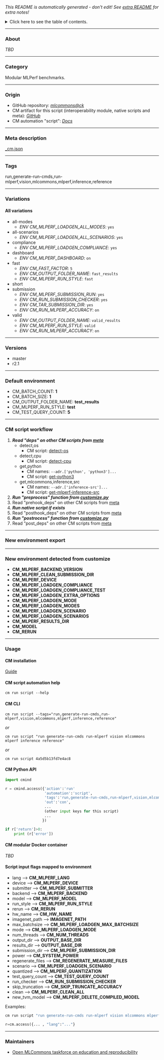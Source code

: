 *This README is automatically generated - don't edit! See [extra README](README-extra.md) for extra notes!*

<details>
<summary>Click here to see the table of contents.</summary>

* [About](#about)
* [Category](#category)
* [Origin](#origin)
* [Meta description](#meta-description)
* [Tags](#tags)
* [Variations](#variations)
  * [ All variations](#all-variations)
* [Versions](#versions)
* [Default environment](#default-environment)
* [CM script workflow](#cm-script-workflow)
* [New environment export](#new-environment-export)
* [New environment detected from customize](#new-environment-detected-from-customize)
* [Usage](#usage)
  * [ CM installation](#cm-installation)
  * [ CM script automation help](#cm-script-automation-help)
  * [ CM CLI](#cm-cli)
  * [ CM Python API](#cm-python-api)
  * [ CM modular Docker container](#cm-modular-docker-container)
  * [ Script input flags mapped to environment](#script-input-flags-mapped-to-environment)
* [Maintainers](#maintainers)

</details>

___
### About

*TBD*
___
### Category

Modular MLPerf benchmarks.
___
### Origin

* GitHub repository: *[mlcommons@ck](https://github.com/mlcommons/ck/tree/master/cm-mlops)*
* CM artifact for this script (interoperability module, native scripts and meta): *[GitHub](https://github.com/mlcommons/ck/tree/master/cm-mlops/script/run-mlperf-inference-app)*
* CM automation "script": *[Docs](https://github.com/octoml/ck/blob/master/docs/list_of_automations.md#script)*

___
### Meta description
[_cm.json](_cm.json)

___
### Tags
run,generate-run-cmds,run-mlperf,vision,mlcommons,mlperf,inference,reference

___
### Variations
#### All variations
* all-modes
  - *ENV CM_MLPERF_LOADGEN_ALL_MODES*: `yes`
* all-scenarios
  - *ENV CM_MLPERF_LOADGEN_ALL_SCENARIOS*: `yes`
* compliance
  - *ENV CM_MLPERF_LOADGEN_COMPLIANCE*: `yes`
* dashboard
  - *ENV CM_MLPERF_DASHBOARD*: `on`
* fast
  - *ENV CM_FAST_FACTOR*: `5`
  - *ENV CM_OUTPUT_FOLDER_NAME*: `fast_results`
  - *ENV CM_MLPERF_RUN_STYLE*: `fast`
* short
* submission
  - *ENV CM_MLPERF_SUBMISSION_RUN*: `yes`
  - *ENV CM_RUN_SUBMISSION_CHECKER*: `yes`
  - *ENV CM_TAR_SUBMISSION_DIR*: `yes`
  - *ENV CM_RUN_MLPERF_ACCURACY*: `on`
* valid
  - *ENV CM_OUTPUT_FOLDER_NAME*: `valid_results`
  - *ENV CM_MLPERF_RUN_STYLE*: `valid`
  - *ENV CM_RUN_MLPERF_ACCURACY*: `on`
___
### Versions
* master
* r2.1
___
### Default environment

* CM_BATCH_COUNT: **1**
* CM_BATCH_SIZE: **1**
* CM_OUTPUT_FOLDER_NAME: **test_results**
* CM_MLPERF_RUN_STYLE: **test**
* CM_TEST_QUERY_COUNT: **5**
___
### CM script workflow

  1. ***Read "deps" on other CM scripts from [meta](https://github.com/mlcommons/ck/tree/master/cm-mlops/script/run-mlperf-inference-app/_cm.json)***
     * detect,os
       - CM script: [detect-os](https://github.com/mlcommons/ck/tree/master/cm-mlops/script/detect-os)
     * detect,cpu
       - CM script: [detect-cpu](https://github.com/mlcommons/ck/tree/master/cm-mlops/script/detect-cpu)
     * get,python
       * CM names: `--adr.['python', 'python3']...`
       - CM script: [get-python3](https://github.com/mlcommons/ck/tree/master/cm-mlops/script/get-python3)
     * get,mlcommons,inference,src
       * CM names: `--adr.['inference-src']...`
       - CM script: [get-mlperf-inference-src](https://github.com/mlcommons/ck/tree/master/cm-mlops/script/get-mlperf-inference-src)
  1. ***Run "preprocess" function from [customize.py](https://github.com/mlcommons/ck/tree/master/cm-mlops/script/run-mlperf-inference-app/customize.py)***
  1. Read "prehook_deps" on other CM scripts from [meta](https://github.com/mlcommons/ck/tree/master/cm-mlops/script/run-mlperf-inference-app/_cm.json)
  1. ***Run native script if exists***
  1. Read "posthook_deps" on other CM scripts from [meta](https://github.com/mlcommons/ck/tree/master/cm-mlops/script/run-mlperf-inference-app/_cm.json)
  1. ***Run "postrocess" function from [customize.py](https://github.com/mlcommons/ck/tree/master/cm-mlops/script/run-mlperf-inference-app/customize.py)***
  1. Read "post_deps" on other CM scripts from [meta](https://github.com/mlcommons/ck/tree/master/cm-mlops/script/run-mlperf-inference-app/_cm.json)
___
### New environment export

___
### New environment detected from customize

* **CM_MLPERF_BACKEND_VERSION**
* **CM_MLPERF_CLEAN_SUBMISSION_DIR**
* **CM_MLPERF_DEVICE**
* **CM_MLPERF_LOADGEN_COMPLIANCE**
* **CM_MLPERF_LOADGEN_COMPLIANCE_TEST**
* **CM_MLPERF_LOADGEN_EXTRA_OPTIONS**
* **CM_MLPERF_LOADGEN_MODE**
* **CM_MLPERF_LOADGEN_MODES**
* **CM_MLPERF_LOADGEN_SCENARIO**
* **CM_MLPERF_LOADGEN_SCENARIOS**
* **CM_MLPERF_RESULTS_DIR**
* **CM_MODEL**
* **CM_RERUN**
___
### Usage

#### CM installation
[Guide](https://github.com/mlcommons/ck/blob/master/docs/installation.md)

#### CM script automation help
```cm run script --help```

#### CM CLI
`cm run script --tags="run,generate-run-cmds,run-mlperf,vision,mlcommons,mlperf,inference,reference"`

*or*

`cm run script "run generate-run-cmds run-mlperf vision mlcommons mlperf inference reference"`

*or*

`cm run script 4a5d5b13fd7e4ac8`

#### CM Python API

```python
import cmind

r = cmind.access({'action':'run'
                  'automation':'script',
                  'tags':'run,generate-run-cmds,run-mlperf,vision,mlcommons,mlperf,inference,reference'
                  'out':'con',
                  ...
                  (other input keys for this script)
                  ...
                 })

if r['return']>0:
    print (r['error'])
```

#### CM modular Docker container
*TBD*

#### Script input flags mapped to environment

* lang --> **CM_MLPERF_LANG**
* device --> **CM_MLPERF_DEVICE**
* submitter --> **CM_MLPERF_SUBMITTER**
* backend --> **CM_MLPERF_BACKEND**
* model --> **CM_MLPERF_MODEL**
* run_style --> **CM_MLPERF_RUN_STYLE**
* rerun --> **CM_RERUN**
* hw_name --> **CM_HW_NAME**
* imagenet_path --> **IMAGENET_PATH**
* max_batchsize --> **CM_MLPERF_LOADGEN_MAX_BATCHSIZE**
* mode --> **CM_MLPERF_LOADGEN_MODE**
* num_threads --> **CM_NUM_THREADS**
* output_dir --> **OUTPUT_BASE_DIR**
* results_dir --> **OUTPUT_BASE_DIR**
* submission_dir --> **CM_MLPERF_SUBMISSION_DIR**
* power --> **CM_SYSTEM_POWER**
* regenerate_files --> **CM_REGENERATE_MEASURE_FILES**
* scenario --> **CM_MLPERF_LOADGEN_SCENARIO**
* quantized --> **CM_MLPERF_QUANTIZATION**
* test_query_count --> **CM_TEST_QUERY_COUNT**
* run_checker --> **CM_RUN_SUBMISSION_CHECKER**
* skip_truncation --> **CM_SKIP_TRUNCATE_ACCURACY**
* clean --> **CM_MLPERF_CLEAN_ALL**
* new_tvm_model --> **CM_MLPERF_DELETE_COMPILED_MODEL**

Examples:

```bash
cm run script "run generate-run-cmds run-mlperf vision mlcommons mlperf inference reference" --lang=...
```
```python
r=cm.access({... , "lang":"..."}
```
___
### Maintainers

* [Open MLCommons taskforce on education and reproducibility](https://github.com/mlcommons/ck/blob/master/docs/mlperf-education-workgroup.md)